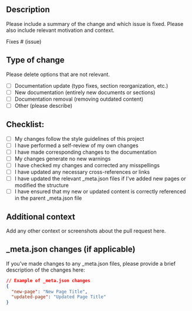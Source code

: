 ## Description

Please include a summary of the change and which issue is fixed. Please also include relevant motivation and context.

Fixes # (issue)

## Type of change

Please delete options that are not relevant.

- [ ] Documentation update (typo fixes, section reorganization, etc.)
- [ ] New documentation (entirely new documents or sections)
- [ ] Documentation removal (removing outdated content)
- [ ] Other (please describe)

## Checklist:

- [ ] My changes follow the style guidelines of this project
- [ ] I have performed a self-review of my own changes
- [ ] I have made corresponding changes to the documentation
- [ ] My changes generate no new warnings
- [ ] I have checked my changes and corrected any misspellings
- [ ] I have updated any necessary cross-references or links
- [ ] I have updated the relevant \_meta.json files if I've added new pages or modified the structure
- [ ] I have ensured that my new or updated content is correctly referenced in the parent \_meta.json file

## Additional context

Add any other context or screenshots about the pull request here.

## \_meta.json changes (if applicable)

If you've made changes to any \_meta.json files, please provide a brief description of the changes here:

```json
// Example of _meta.json changes
{
  "new-page": "New Page Title",
  "updated-page": "Updated Page Title"
}
```
